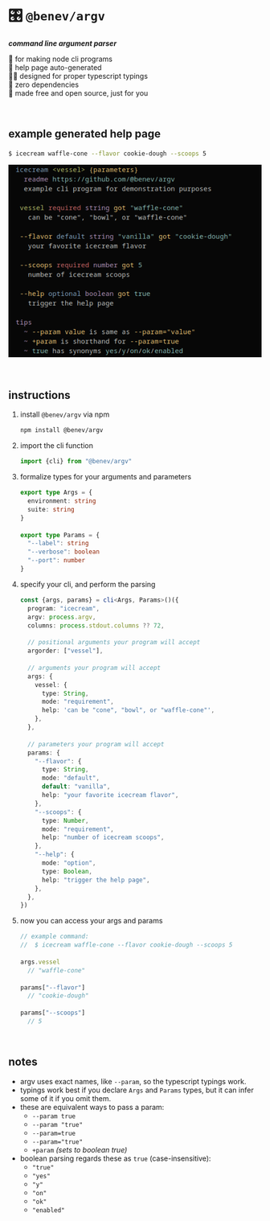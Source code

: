 
# 🎛️ `@benev/argv`

***command line argument parser***

🤖 for making node cli programs  
💁 help page auto-generated  
🕵️‍♂️ designed for proper typescript typings  
🧼 zero dependencies  
💖 made free and open source, just for you  

<br/>

## example generated help page

```sh
$ icecream waffle-cone --flavor cookie-dough --scoops 5
```

![example help output](assets/help.png)

<br/>

## instructions

1. install `@benev/argv` via npm
    ```sh
    npm install @benev/argv
    ```
1. import the cli function
    ```ts
    import {cli} from "@benev/argv"
    ```
1. formalize types for your arguments and parameters
    ```ts
    export type Args = {
      environment: string
      suite: string
    }

    export type Params = {
      "--label": string
      "--verbose": boolean
      "--port": number
    }
    ```
1. specify your cli, and perform the parsing
    ```ts
    const {args, params} = cli<Args, Params>()({
      program: "icecream",
      argv: process.argv,
      columns: process.stdout.columns ?? 72,

      // positional arguments your program will accept
      argorder: ["vessel"],

      // arguments your program will accept
      args: {
        vessel: {
          type: String,
          mode: "requirement",
          help: 'can be "cone", "bowl", or "waffle-cone"',
        },
      },

      // parameters your program will accept
      params: {
        "--flavor": {
          type: String,
          mode: "default",
          default: "vanilla",
          help: "your favorite icecream flavor",
        },
        "--scoops": {
          type: Number,
          mode: "requirement",
          help: "number of icecream scoops",
        },
        "--help": {
          mode: "option",
          type: Boolean,
          help: "trigger the help page",
        },
      },
    })
    ```
1. now you can access your args and params
    ```js
    // example command:
    //  $ icecream waffle-cone --flavor cookie-dough --scoops 5

    args.vessel
      // "waffle-cone"

    params["--flavor"]
      // "cookie-dough"

    params["--scoops"]
      // 5
    ```

<br/>

## notes

- argv uses exact names, like `--param`, so the typescript typings work.
- typings work best if you declare `Args` and `Params` types, but it can infer some of it if you omit them.
- these are equivalent ways to pass a param:
  - `--param true`
  - `--param "true"`
  - `--param=true`
  - `--param="true"`
  - `+param` *(sets to boolean true)*
- boolean parsing regards these as `true` (case-insensitive):
  - `"true"`
  - `"yes"`
  - `"y"`
  - `"on"`
  - `"ok"`
  - `"enabled"`
